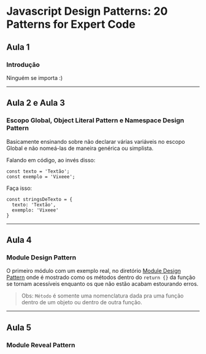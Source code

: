 # **Javascript Design Patterns: 20 Patterns for Expert Code**

## **Aula 1**
### Introdução

Ninguém se importa :)

---

## **Aula 2 e Aula 3**
### Escopo Global, Object Literal Pattern e Namespace Design Pattern

Basicamente ensinando sobre não declarar várias variáveis no escopo Global e não nomeá-las de maneira genérica ou simplista.

Falando em código, ao invés disso:

```
const texto = 'Textão';
const exemplo = 'Vixeee';
```

Faça isso:

```
const stringsDeTexto = {
  texto: 'Textão',
  exemplo: 'Vixeee'
}
```

---

## **Aula 4**
### Module Design Pattern

O primeiro módulo com um exemplo real, no diretório [Module Design Pattern](./module-design-pattern/index.js) onde é mostrado como os métodos dentro do `return {}` da função se tornam acessíveis enquanto os que não estão acabam estourando erros.

> Obs: `Método` é somente uma nomenclatura dada pra uma função dentro de um objeto ou dentro de outra função.

---

## **Aula 5**
### Module Reveal Pattern









